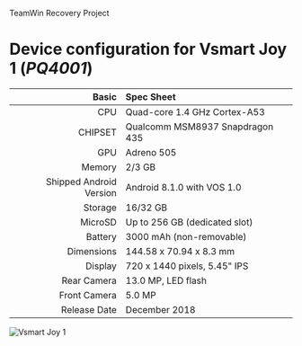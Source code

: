TeamWin Recovery Project

Device configuration for Vsmart Joy 1  (_PQ4001_)
=====================================================

Basic   | Spec Sheet
-------:|:-------------------------
CPU     | Quad-core 1.4 GHz Cortex-A53
CHIPSET | Qualcomm MSM8937 Snapdragon 435
GPU     | Adreno 505
Memory  | 2/3 GB
Shipped Android Version | Android 8.1.0 with VOS 1.0
Storage | 16/32 GB
MicroSD | Up to 256 GB (dedicated slot)
Battery | 3000 mAh (non-removable)
Dimensions | 144.58 x 70.94 x 8.3 mm
Display | 720 x 1440 pixels, 5.45" IPS
Rear Camera  | 13.0 MP, LED flash
Front Camera | 5.0 MP
Release Date | December 2018

![Vsmart Joy 1](https://cdn.tgdd.vn/Products/Images/42/196608/vsmart-joy-1-white-400x460.png "Vsmart Joy 1")
